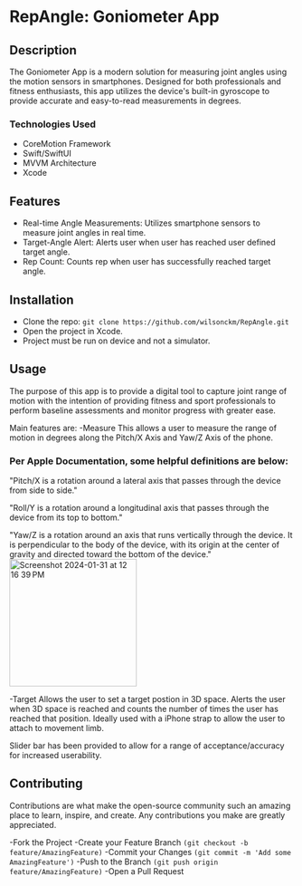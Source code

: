 # RepAngle: Goniometer App
## Description
The Goniometer App is a modern solution for measuring joint angles using the motion sensors in smartphones. Designed for both professionals and fitness enthusiasts, this app utilizes the device's built-in gyroscope to provide accurate and easy-to-read measurements in degrees.

### Technologies Used
- CoreMotion Framework
- Swift/SwiftUI
- MVVM Architecture 
- Xcode

## Features
- Real-time Angle Measurements: Utilizes smartphone sensors to measure joint angles in real time.
- Target-Angle Alert: Alerts user when user has reached user defined target angle.
- Rep Count: Counts rep when user has successfully reached target angle.

## Installation
- Clone the repo:
 ```git clone https://github.com/wilsonckm/RepAngle.git```
- Open the project in Xcode.
- Project must be run on device and not a simulator.

## Usage
The purpose of this app is to provide a digital tool to capture joint range of motion with the intention of providing fitness and sport professionals to perform baseline assessments and monitor progress with greater ease.  

Main features are:
-Measure
This allows a user to measure the range of motion in degrees along the Pitch/X Axis and Yaw/Z Axis of the phone.

### Per Apple Documentation, some helpful definitions are below: 
"Pitch/X is a rotation around a lateral axis that passes through the device from side to side."

"Roll/Y is a rotation around a longitudinal axis that passes through the device from its top to bottom."

"Yaw/Z is a rotation around an axis that runs vertically through the device. It is perpendicular to the body of the device, with its origin at the center of gravity and directed toward the bottom of the device."
<img width="225" alt="Screenshot 2024-01-31 at 12 16 39 PM" src="https://github.com/wilsonckm/RepAngle/assets/133422035/13df05d5-e294-4f22-99a5-d68c9e4aea57">

-Target
Allows the user to set a target postion in 3D space. Alerts the user when 3D space is reached and counts the number of times the user has reached that position. Ideally used with a iPhone strap to allow the user to attach to movement limb.

Slider bar has been provided to allow for a range of acceptance/accuracy for increased userability. 

## Contributing
Contributions are what make the open-source community such an amazing place to learn, inspire, and create. Any contributions you make are greatly appreciated.

-Fork the Project
-Create your Feature Branch 
``` (git checkout -b feature/AmazingFeature) ```
-Commit your Changes 
```(git commit -m 'Add some AmazingFeature')```
-Push to the Branch 
```(git push origin feature/AmazingFeature)```
-Open a Pull Request
